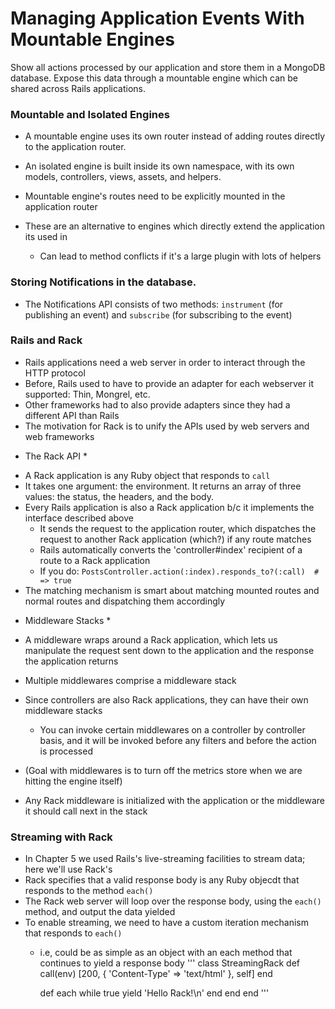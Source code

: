 # Managing Application Events With Mountable Engines

Show all actions processed by our application and store them in a MongoDB database.
Expose this data through a mountable engine which can be shared across Rails applications.

### Mountable and Isolated Engines

- A mountable engine uses its own router instead of adding routes directly to the application router.
- An isolated engine is built inside its own namespace, with its own models, controllers, views, assets, and helpers.
- Mountable engine's routes need to be explicitly mounted in the application router

- These are an alternative to engines which directly extend the application its used in
  - Can lead to method conflicts if it's a large plugin with lots of helpers


### Storing Notifications in the database.

- The Notifications API consists of two methods: `instrument` (for publishing an event) and `subscribe` (for subscribing to the event)

### Rails and Rack

- Rails applications need a web server in order to interact through the HTTP protocol
- Before, Rails used to have to provide an adapter for each webserver it supported: Thin, Mongrel, etc.
- Other frameworks had to also provide adapters since they had a different API than Rails
- The motivation for Rack is to unify the APIs used by web servers and web frameworks

* The Rack API *
- A Rack application is any Ruby object that responds to `call`
- It takes one argument: the environment. It returns an array of three values: the status, the headers, and the body.
- Every Rails application is also a Rack application b/c it implements the interface described above
  - It sends the request to the application router, which dispatches the request to another Rack application (which?) if any route matches
  - Rails automatically converts the 'controller#index' recipient of a route to a Rack application
  - If you do:  `PostsController.action(:index).responds_to?(:call)  # => true`
- The matching mechanism is smart about matching mounted routes and normal routes and dispatching them accordingly

* Middleware Stacks *
- A middleware wraps around a Rack application, which lets us manipulate the request sent down to the application and the response the application returns
- Multiple middlewares comprise a middleware stack
- Since controllers are also Rack applications, they can have their own middleware stacks
  - You can invoke certain middlewares on a controller by controller basis, and it will be invoked before any filters and before the action is processed

- (Goal with middlewares is to turn off the metrics store when we are hitting the engine itself)
- Any Rack middleware is initialized with the application or the middleware it should call next in the stack

### Streaming with Rack

- In Chapter 5 we used Rails's live-streaming facilities to stream data; here we'll use Rack's
- Rack specifies that a valid response body is any Ruby objecdt that responds to the method `each()`
- The Rack web server will loop over the response body, using the `each()` method, and output the data yielded
- To enable streaming, we need to have a custom iteration mechanism that responds to `each()`
  - i.e, could be as simple as an object with an each method that continues to yield a response body
  '''
  class StreamingRack
    def call(env)
      [200, { 'Content-Type' => 'text/html' }, self]
    end

    def each
      while true
        yield 'Hello Rack!\n'
      end
    end
  end
  '''